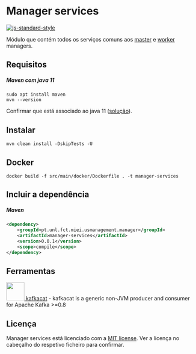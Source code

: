 # Manager services

[![js-standard-style](https://img.shields.io/badge/code%20style-checkstyle-brightgreen.svg)](https://checkstyle.org/)

Módulo que contém todos os serviços comuns aos [master](../manager-master) e [worker](../manager-worker) managers.

## Requisitos

##### Maven com java 11  
```shell script
sudo apt install maven  
mvn --version
```
Confirmar que está associado ao java 11 ([solução](https://stackoverflow.com/a/49988988)).
 
## Instalar
 
```shell script
mvn clean install -DskipTests -U
```

##  Docker
```shell script
docker build -f src/main/docker/Dockerfile . -t manager-services
```

## Incluir a dependência  
##### Maven
```xml
<dependency>
    <groupId>pt.unl.fct.miei.usmanagement.manager</groupId>
    <artifactId>manager-services</artifactId>
    <version>0.0.1</version>
    <scope>compile</scope>
</dependency>
```

## Ferramentas

[<img src="https://i.imgur.com/cIrt8pC.png" alt="" width="48" height="48"> kafkacat](https://github.com/edenhill/kafkacat) - kafkacat is a generic non-JVM producer and consumer for Apache Kafka >=0.8

## Licença

Manager services está licenciado com a [MIT license](../LICENSE). Ver a licença no cabeçalho do respetivo ficheiro para confirmar.